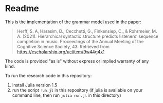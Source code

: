 # Readme

This is the implementation of the grammar model used in the paper:
> Herff, S. A, Harasim, D., Cecchetti, G., Finkensiep, C., & Rohrmeier, M. A. (2021). Hierarchical syntactic structure predicts listeners’ sequence completion in music. Proceedings of the Annual Meeting of the Cognitive Science Society, 43. Retrieved from https://escholarship.org/uc/item/9w44g4x1

The code is provided "as is" without express or implied warranty of any kind.

To run the research code in this repository:
1. install Julia version 1.5
2. run the script `run.jl` in this repository 
   (if julia is available on your command line, 
    then run `julia run.jl` in this directory)
